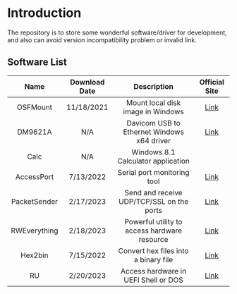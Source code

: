 # Introduction

The repository is to store some wonderful software/driver for development, and also can avoid version incompatibility problem or invalid link.

## Software List

Name|Download Date|Description|Official Site
:---:|:---:|:---:|:---:
OSFMount|11/18/2021|Mount local disk image in Windows|[Link](https://www.osforensics.com/tools/mount-disk-images.html)
DM9621A|N/A|Davicom USB to Ethernet Windows x64 driver|[Link](https://www.catalog.update.microsoft.com/Search.aspx?q=DAVICOM)
Calc|N/A|Windows 8.1 Calculator application
AccessPort|7/13/2022|Serial port monitoring tool|[Link](http://www.sudt.com/en/ap/index.html)
PacketSender|2/17/2023|Send and receive UDP/TCP/SSL on the ports|[Link](https://packetsender.com/)
RWEverything|2/18/2023|Powerful utility to access hardware resource|[Link](http://rweverything.com/)
Hex2bin|7/15/2022|Convert hex files into a binary file|[Link](https://hex2bin.sourceforge.net/)
RU|2/20/2023|Access hardware in UEFI Shell or DOS|[Link](http://ruexe.blogspot.com/)
